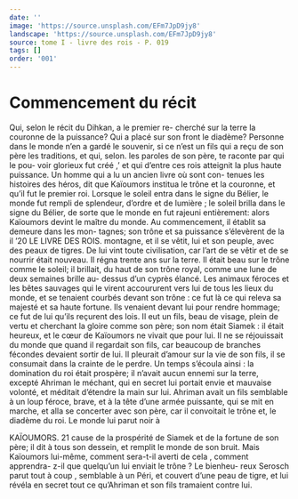 ```yaml
---
date: ''
image: 'https://source.unsplash.com/EFm7JpD9jy8'
landscape: 'https://source.unsplash.com/EFm7JpD9jy8'
source: tome I - livre des rois - P. 019
tags: []
order: '001'
---
```


# Commencement du récit

Qui, selon le récit du Dihkan, a le premier re- cherché sur la terre la couronne de la puissance? Qui a placé sur son front le diadème? Personne dans le monde n’en a gardé le souvenir, si ce n’est un fils
qui a reçu de son père les traditions, et qui, selon. les paroles de son père, te raconte par qui le pou- voir glorieux fut créé ,’ et qui d’entre ces rois atteignit
la plus haute puissance.
Un homme qui a lu un ancien livre où sont con-
tenues les histoires des héros, dit que Kaïoumors institua le trône et la couronne, et qu’il fut le
premier roi. Lorsque le soleil entra dans le signe du Bélier, le monde fut rempli de splendeur, d’ordre
et de lumière ; le soleil brilla dans le signe du Bélier,
de sorte que le monde en fut rajeuni entièrement: alors Kaïoumors devint le maître du monde. Au commencement, il établit sa demeure dans les mon- tagnes; son trône et sa puissance s’élevèrent de la
il
’20 LE LIVRE DES ROIS.
montagne, et il se vêtit, lui et son peuple, avec des peaux de tigres. De lui vint toute civilisation, car l’art de se vêtir et de se nourrir était nouveau. Il
régna trente ans sur la terre. Il était beau sur le trône comme le soleil; il brillait, du haut de son trône royal, comme une lune de deux semaines brille au- dessus d’un cyprès élancé. Les animaux féroces et
les bêtes sauvages qui le virent accoururent vers lui de tous les lieux du monde, et se tenaient courbés devant son trône : ce fut là ce qui releva sa majesté
et sa haute fortune. Ils venaient devant lui pour rendre hommage; ce fut de lui qu’ils reçurent des lois. Il eut
un fils, beau de visage, plein de vertu et cherchant la
gloire comme son père; son nom était Siamek : il était heureux, et le cœur de Kaïoumors ne vivait
que pour lui. Il ne se réjouissait du monde que quand il regardait son fils, car beaucoup de branches fécondes devaient sortir de lui. Il pleurait d’amour
sur la vie de son fils, il se consumait dans la crainte de le perdre. Un temps s’écoula ainsi : la domination
du roi était prospère; il n’avait aucun ennemi sur la
terre, excepté Ahriman le méchant, qui en secret
lui portait envie et mauvaise volonté, et méditait d’étendre la main sur lui. Ahriman avait un fils semblable à un loup féroce, brave, et à la tête d’une armée puissante, qui se mit en marche, et alla se concerter avec son père, car il convoitait le trône et, le diadème du roi. Le monde lui parut noir à

KAÏOUMORS. 21 cause de la prospérité de Siamek et de la fortune de
son père; il dit à tous son dessein, et remplit le monde de son bruit. Mais Kaïoumors lui-même, comment sera-t-il averti de cela , comment apprendra- z-il que quelqu’un lui enviait le trône ? Le bienheu-
reux Serosch parut tout à coup , semblable à un Péri, et couvert d’une peau de tigre, et lui révéla en secret tout ce qu’Ahriman et son fils tramaient contre lui.
